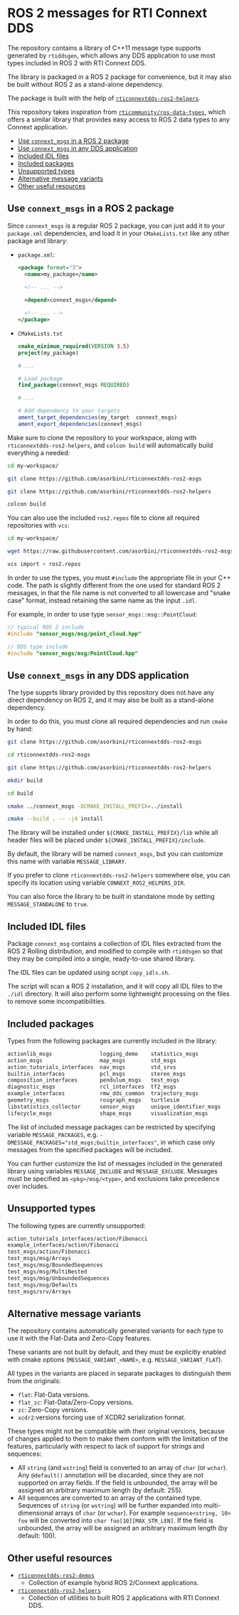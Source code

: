 # ROS 2 messages for RTI Connext DDS

The repository contains a library of C++11 message type supports generated by
`rtiddsgen`, which allows any DDS application to use most types included in ROS 2
with RTI Connext DDS.

The library is packaged in a ROS 2 package for convenience, but it may also be
built without ROS 2 as a stand-alone dependency.

The package is built with the help of [`rticonnextdds-ros2-helpers`](https://github.com/asorbini/rticonnextdds-ros2-helpers).

This repository takes inspiration from [`rticommunity/ros-data-types`](https://github.com/rticommunity/ros-data-types),
which offers a similar library that provides easy access to ROS 2 data types to
any Connext application.

- [Use `connext_msgs` in a ROS 2 package](#use-connext_msgs-in-a-ros-2-package)
- [Use `connext_msgs` in any DDS application](#use-connext_msgs-in-any-dds-application)
- [Included IDL files](#included-idl-files)
- [Included packages](#included-packages)
- [Unsupported types](#unsupported-types)
- [Alternative message variants](#alternative-message-variants)
- [Other useful resources](#other-useful-resources)

## Use `connext_msgs` in a ROS 2 package

Since `connext_msgs` is a regular ROS 2 package, you can just add it to your
`package.xml` dependencies, and load it in your `CMakeLists.txt` like any other
package and library:

- `package.xml`:

  ```xml
  <package format="3">
    <name>my_package</name>
    
    <!-- ... -->

    <depend>connext_msgs</depend>
  
    <!-- ... -->
  </package>
  ```

- `CMakeLists.txt`

  ```cmake
  cmake_minimum_required(VERSION 3.5)
  project(my_package)

  # ...

  # Load package
  find_package(connext_msgs REQUIRED)

  # ...

  # Add dependency to your targets
  ament_target_dependencies(my_target  connext_msgs)
  ament_export_dependencies(connext_msgs)

  ```

Make sure to clone the repository to your workspace, along with `rticonnextdds-ros2-helpers`,
and `colcon build` will automatically build everything a needed:

```sh
cd my-workspace/

git clone https://github.com/asorbini/rticonnextdds-ros2-msgs

git clone https://github.com/asorbini/rticonnextdds-ros2-helpers

colcon build
```

You can also use the included `ros2.repos` file to clone all required repositories
with `vcs`:

```sh
cd my-workspace/

wget https://raw.githubusercontent.com/asorbini/rticonnextdds-ros2-msgs/master/ros2.repos

vcs import < ros2.repos
```

In order to use the types, you must `#include` the appropriate file in your C++
code. The path is slightly different from the one used for standard ROS 2 messages,
in that the file name is not converted to all lowercase and "snake case" format,
instead retaining the same name as the input `.idl`.

For example, in order to use type `sensor_msgs::msg::PointCloud`:

```cpp
// typical ROS 2 include
#include "sensor_msgs/msg/point_cloud.hpp"

// DDS type include
#include "sensor_msgs/msg/PointCloud.hpp"
```

## Use `connext_msgs` in any DDS application

The type supprts library provided by this repository does not have any direct
dependency on ROS 2, and it may also be built as a stand-alone dependency.

In order to do this, you must clone all required dependencies and run `cmake`
by hand:

```sh
git clone https://github.com/asorbini/rticonnextdds-ros2-msgs

cd rticonnextdds-ros2-msgs

git clone https://github.com/asorbini/rticonnextdds-ros2-helpers

mkdir build

cd build

cmake ../connext_msgs -DCMAKE_INSTALL_PREFIX=../install

cmake --build . -- -j4 install
```

The library will be installed under `${CMAKE_INSTALL_PREFIX}/lib` while all
header files will be placed under `${CMAKE_INSTALL_PREFIX}/include`.

By default, the library will be named `connext_msgs`, but you can customize
this name with variable `MESSAGE_LIBRARY`.

If you prefer to clone `rticonnextdds-ros2-helpers` somewhere else, you can specify
its location using variable `CONNEXT_ROS2_HELPERS_DIR`.

You can also force the library to be built in standalone mode by setting
`MESSAGE_STANDALONE` to `true`.

## Included IDL files

Package `connext_msg` contains a collection of IDL files extracted from the
ROS 2 Rolling distribution, and modified to compile with `rtiddsgen` so that
they may be compiled into a single, ready-to-use shared library.

The IDL files can be updated using script `copy_idls.sh`.

The script will scan a ROS 2 installation, and it will copy all IDL files
to the `./idl` directory. It will also perform some lightweight processing on
the files to remove some incompatibilities.

## Included packages

Types from the following packages are currently included in the library:

```txt
actionlib_msgs               logging_demo    statistics_msgs
action_msgs                  map_msgs        std_msgs
action_tutorials_interfaces  nav_msgs        std_srvs
builtin_interfaces           pcl_msgs        stereo_msgs
composition_interfaces       pendulum_msgs   test_msgs
diagnostic_msgs              rcl_interfaces  tf2_msgs
example_interfaces           rmw_dds_common  trajectory_msgs
geometry_msgs                rosgraph_msgs   turtlesim
libstatistics_collector      sensor_msgs     unique_identifier_msgs
lifecycle_msgs               shape_msgs      visualization_msgs
```

The list of included message packages can be restricted by specifying variable
`MESSAGE_PACKAGES`, e.g. `-DMESSAGE_PACKAGES="std_msgs;builtin_interfaces"`, in
which case only messages from the specified packages will be included.

You can further customize the list of messages included in the generated
library using variables `MESSAGE_INCLUDE` and `MESSAGE_EXCLUDE`. Messages must
be specified as `<pkg>/msg/<type>`, and exclusions take precedence over includes.

## Unsupported types

The following types are currently unsupported:

```txt
action_tutorials_interfaces/action/Fibonacci
example_interfaces/action/Fibonacci
test_msgs/action/Fibonacci
test_msgs/msg/Arrays
test_msgs/msg/BoundedSequences
test_msgs/msg/MultiNested
test_msgs/msg/UnboundedSequences
test_msgs/msg/Defaults
test_msgs/srv/Arrays
```

## Alternative message variants

The repository contains automatically generated variants for each type to use
it with the Flat-Data and Zero-Copy features.

These variants are not built by default, and they must be explicitly enabled
with cmake options (`MESSAGE_VARIANT_<NAME>`, e.g. `MESSAGE_VARIANT_FLAT`).

All types in the variants are placed in separate packages to distinguish them
from the originals:

- `flat`: Flat-Data versions.
- `flat_zc`: Flat-Data/Zero-Copy versions.
- `zc`: Zero-Copy versions.
- `xcdr2`:versions forcing use of XCDR2 serialization format.

These types might not be compatible with their original versions, because of
changes applied to them to make them conform
with the limitation of the features, particularly with respect to lack of support
for strings and sequences:

- All `string` (and `wstring`) field is converted to an array of `char` (or `wchar`).
  Any `@default()` annotation will be discarded, since they are not supported on
  array fields. If the field is unbounded, the array will be assigned an arbitrary
  maximum length (by default: 255).
- All sequences are converted to an array of the contained type. Sequences of
  `string` (or `wstring`) will be further expanded into multi-dimensional arrays
  of `char` (or `wchar`). For example `sequence<string, 10> foo` will be converted
  into `char foo[10][MAX_STR_LEN]`. If the field is unbounded, the array will be assigned an arbitrary maximum length (by default: 100).


## Other useful resources

- [`rticonnextdds-ros2-demos`](https://github.com/asorbini/rticonnextdds-ros2-demos)
  - Collection of example hybrid ROS 2/Connext applications.
- [`rticonnextdds-ros2-helpers`](https://github.com/asorbini/rticonnextdds-ros2-helpers)
  - Collection of utilities to built ROS 2 applications with RTI Connext DDS.

